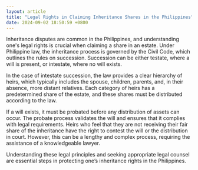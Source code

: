 ```yaml
---
layout: article
title: "Legal Rights in Claiming Inheritance Shares in the Philippines"
date: 2024-09-02 18:50:59 +0800
---
```


<p>Inheritance disputes are common in the Philippines, and understanding one's legal rights is crucial when claiming a share in an estate. Under Philippine law, the inheritance process is governed by the Civil Code, which outlines the rules on succession. Succession can be either testate, where a will is present, or intestate, where no will exists.</p><p>In the case of intestate succession, the law provides a clear hierarchy of heirs, which typically includes the spouse, children, parents, and, in their absence, more distant relatives. Each category of heirs has a predetermined share of the estate, and these shares must be distributed according to the law.</p><p>If a will exists, it must be probated before any distribution of assets can occur. The probate process validates the will and ensures that it complies with legal requirements. Heirs who feel that they are not receiving their fair share of the inheritance have the right to contest the will or the distribution in court. However, this can be a lengthy and complex process, requiring the assistance of a knowledgeable lawyer.</p><p>Understanding these legal principles and seeking appropriate legal counsel are essential steps in protecting one’s inheritance rights in the Philippines.</p>